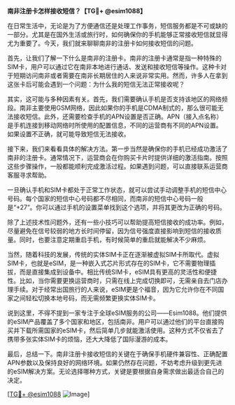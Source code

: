 **南非注册卡怎样接收短信？【TG💪+ @esim1088】**

在日常生活中，无论是为了方便通信还是处理工作事务，短信服务都是不可或缺的一部分。尤其是在国外生活或旅行时，如何确保你的手机能够正常接收短信就显得尤为重要了。今天，我们就来聊聊南非的注册卡如何接收短信的问题。

首先，让我们了解一下什么是南非的注册卡。南非的注册卡通常是指一种特殊的SIM卡，用户可以通过它在南非本地进行通话、发送和接收短信等操作。这种卡对于短期访问南非或者需要在南非长期居住的人来说非常实用。然而，许多人在拿到这张卡后可能会遇到一个问题：为什么我的短信无法正常接收呢？

其实，这可能与多种因素有关。首先，我们需要确认手机是否支持该地区的网络频段。南非主要使用GSM网络，因此如果你的手机是CDMA制式的，那么很可能无法接收短信。此外，还需要检查手机的APN设置是否正确。APN（接入点名称）是手机连接到移动网络时所使用的配置信息，不同的运营商有不同的APN设置。如果设置不正确，就可能导致短信无法接收。

接下来，我们来看看具体的解决方法。第一步当然是确保你的手机已经成功激活了南非的注册卡。通常情况下，运营商会在你购买卡片时提供详细的激活指南。按照这些步骤操作，一般都能顺利完成激活过程。如果遇到问题，可以直接联系运营商客服寻求帮助。

一旦确认手机和SIM卡都处于正常工作状态，就可以尝试手动调整手机的短信中心号码。每个国家的短信中心号码都不尽相同，而南非的短信中心号码一般是“+27”。你可以通过手机的设置菜单找到这个选项，并将其更改为正确的号码。

除了上述技术性问题外，还有一些小技巧可以帮助提高短信接收的成功率。例如，尽量避免在信号较弱的地方长时间停留，因为信号强度直接影响到短信的接收质量。同时，也要注意定期重启手机，有时候简单的重启就能解决不少麻烦。

当然，随着科技的发展，传统的实体SIM卡正在逐渐被虚拟SIM卡所取代。虚拟SIM卡，也就是eSIM，是一种嵌入式芯片形式存在的SIM卡，它不需要物理插拔，而是直接集成到设备中。相比传统SIM卡，eSIM具有更高的灵活性和便捷性。比如，当你需要更换运营商时，只需在线上完成切换即可，无需亲自去门店办理手续。对于经常出国旅行的人来说，eSIM更是个福音，因为它允许你在不同国家之间轻松切换本地号码，而无需频繁更换实体SIM卡。

说到这里，不得不提到一家专注于全球eSIM服务的公司——Esim1088。他们提供的eSIM产品覆盖了多个国家和地区，包括南非。用户可以通过他们的平台直接购买并下载所需国家的eSIM卡，然后简单几步就能激活使用。这种方式不仅省去了携带多张实体SIM卡的烦恼，还大大降低了国际漫游的成本。

最后，总结一下。南非注册卡接收短信的关键在于确保手机硬件兼容性、正确配置APN参数以及保持良好的网络环境。如果仍然存在问题，不妨考虑升级到更先进的eSIM解决方案。无论选择哪种方式，关键是要根据自身需求做出最适合自己的决定。

[[TG💪+ @esim1088](https://t.me/s/esim1088) ![Image](https://i.postimg.cc/4NQfJmqS/Snipaste-2025-05-13-00-14-12.png)]